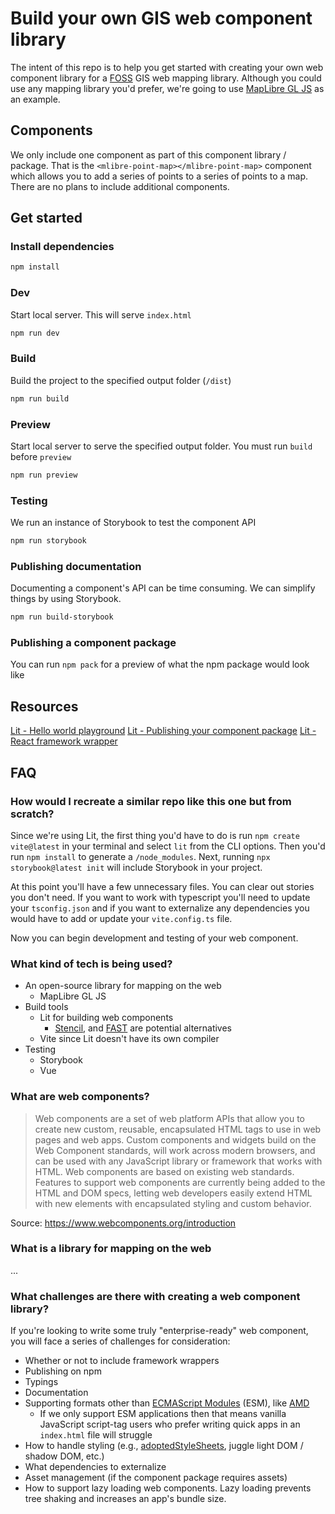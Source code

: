 # Build your own GIS web component library

The intent of this repo is to help you get started with creating your own web component library for a [FOSS](https://en.wikipedia.org/wiki/Free_and_open-source_software) GIS web mapping library. Although you could use any mapping library you'd prefer, we're going to use [MapLibre GL JS](https://maplibre.org/) as an example.

## Components

We only include one component as part of this component library / package. 
That is the `<mlibre-point-map></mlibre-point-map>` component which allows you to add a series of points to a series of points to a map. There are no plans to include additional components.

## Get started

### Install dependencies

```bash
npm install
```

### Dev

Start local server. This will serve `index.html`

```bash
npm run dev
```

### Build

Build the project to the specified output folder (`/dist`)

```bash
npm run build
```

### Preview

Start local server to serve the specified output folder. You must run `build` before `preview`

```bash
npm run preview
```

### Testing

We run an instance of Storybook to test the component API

```bash
npm run storybook
```

### Publishing documentation

Documenting a component's API can be time consuming. We can simplify things by using Storybook.

```bash
npm run build-storybook
```

### Publishing a component package

You can run `npm pack` for a preview of what the npm package would look like

## Resources

[Lit - Hello world playground](https://lit.dev/playground/#sample=examples/hello-world)
[Lit - Publishing your component package](https://lit.dev/docs/tools/publishing/)
[Lit - React framework wrapper](https://lit.dev/docs/frameworks/react/)

## FAQ

### How would I recreate a similar repo like this one but from scratch?

Since we're using Lit, the first thing you'd have to do is run `npm create vite@latest` in your terminal and select `lit` from the CLI options. Then you'd run `npm install` to generate a `/node_modules`. Next, running `npx storybook@latest init` will include Storybook in your project.

At this point you'll have a few unnecessary files. You can clear out stories you don't need. If you want to work with typescript you'll need to update your `tsconfig.json` and if you want to externalize any dependencies you would have to add or update your `vite.config.ts` file. 

Now you can begin development and testing of your web component.

### What kind of tech is being used?

- An open-source library for mapping on the web
  - MapLibre GL JS
- Build tools 
  - Lit for building web components 
    - [Stencil](https://stenciljs.com/), and [FAST](https://fast.design/) are potential alternatives
  - Vite since Lit doesn't have its own compiler
- Testing
  - Storybook
  - Vue

### What are web components?

> Web components are a set of web platform APIs that allow you to create new custom, reusable, encapsulated HTML tags to use in web pages and web apps. Custom components and widgets build on the Web Component standards, will work across modern browsers, and can be used with any JavaScript library or framework that works with HTML. 
> Web components are based on existing web standards. Features to support web components are currently being added to the HTML and DOM specs, letting web developers easily extend HTML with new elements with encapsulated styling and custom behavior.

Source: https://www.webcomponents.org/introduction

### What is a library for mapping on the web

...

### What challenges are there with creating a web component library?

If you're looking to write some truly "enterprise-ready" web component, you will face a series of challenges for consideration:
- Whether or not to include framework wrappers
- Publishing on npm
- Typings
- Documentation
- Supporting formats other than [ECMAScript Modules](https://nodejs.org/api/esm.html) (ESM), like [AMD](https://en.wikipedia.org/wiki/Asynchronous_module_definition)
  - If we only support ESM applications then that means vanilla JavaScript script-tag users who prefer writing quick apps in an `index.html` file will struggle
- How to handle styling (e.g., [adoptedStyleSheets](https://developer.mozilla.org/en-US/docs/Web/API/Document/adoptedStyleSheets), juggle light DOM / shadow DOM, etc.)
- What dependencies to externalize
- Asset management (if the component package requires assets)
- How to support lazy loading web components. Lazy loading prevents tree shaking and increases an app's bundle size.